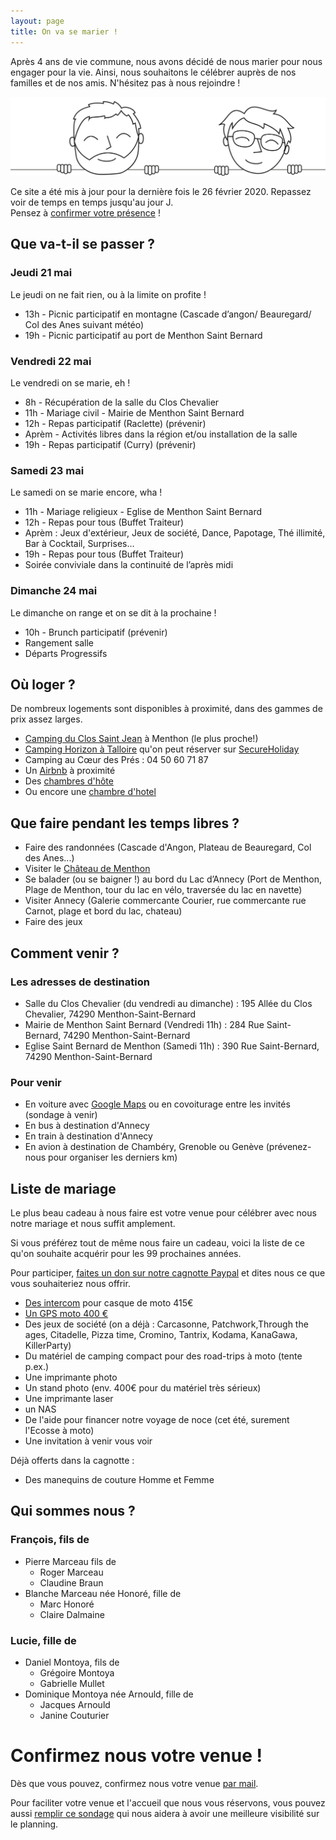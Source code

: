 ```yaml
---
layout: page
title: On va se marier !
---
```


Après 4 ans de vie commune, nous avons décidé de nous marier pour nous engager pour la vie. Ainsi, nous souhaitons le célébrer auprès de nos familles et de nos amis. N'hésitez pas à nous rejoindre !

![image de nous](/assets/banner.svg)

Ce site a été mis à jour pour la dernière fois le 26 février 2020. Repassez voir de temps en temps jusqu'au jour J.  
Pensez à [confirmer votre présence]() !


## Que va-t-il se passer ?
### Jeudi 21 mai
Le jeudi on ne fait rien, ou à la limite on profite !

* 13h - Picnic participatif en montagne (Cascade d’angon/ Beauregard/ Col des Anes suivant météo)
* 19h - Picnic participatif au port de Menthon Saint Bernard

### Vendredi 22 mai
Le vendredi on se marie, eh !

* 8h - Récupération de la salle du Clos Chevalier
* 11h - Mariage civil - Mairie de Menthon Saint Bernard
* 12h - Repas participatif (Raclette) (prévenir)
* Aprèm - Activités libres dans la région et/ou installation de la salle
* 19h - Repas participatif (Curry) (prévenir)

### Samedi 23 mai
Le samedi on se marie encore, wha !

* 11h - Mariage religieux - Eglise de Menthon Saint Bernard
* 12h - Repas pour tous (Buffet Traiteur)
* Aprèm : Jeux d'extérieur, Jeux de société, Dance, Papotage, Thé illimité, Bar à Cocktail, Surprises...
* 19h - Repas pour tous (Buffet Traiteur)
* Soirée conviviale dans la continuité de l’après midi

### Dimanche 24 mai
Le dimanche on range et on se dit à la prochaine !
* 10h - Brunch participatif (prévenir)
* Rangement salle
* Départs Progressifs

## Où loger ?
De nombreux logements sont disponibles à proximité, dans des gammes de prix assez larges.
* [Camping du Clos Saint Jean](https://www.campingclosdonjean.com/) à Menthon (le plus proche!)
* [Camping Horizon à Talloire](http://www.camping-horizon.fr/index.htm) qu'on peut réserver sur [SecureHoliday](https://premium.secureholiday.net/fr/4180/)
* Camping au Cœur des Prés : 04 50 60 71 87
* Un [Airbnb](https://www.airbnb.fr/s/Menthon~Saint~Bernard--France/homes?refinement_paths%5B%5D=%2Fhomes&current_tab_id=home_tab&selected_tab_id=home_tab&source=mc_search_bar&click_referer=t%3ASEE_ALL%7Csid%3Afd6573b7-eaff-4a36-a0e0-ca05c28d7650%7Cst%3ALANDING_PAGE_MARQUEE&ne_lat=45.90271147982516&ne_lng=6.254606644672208&sw_lat=45.83505848749692&sw_lng=6.169462601703458&zoom=13&search_by_map=true&search_type=unknown&screen_size=large&hide_dates_and_guests_filters=false&checkin=2020-05-21&checkout=2020-05-24&adults=1) à proximité
* Des [chambres d'hôte](https://www.chambres-hotes.fr/chambres-hotes-search.html?mots_cles=Menthon%20Saint-Bernard&id_ville=32487&lat_lon_centre=45.840794,6.216505&rayon=6&date_arrivee=21%2F05%2F2020&date_depart=24%2F05%2F2020&nb_adultes=1&nb_enfants=0&nb_personnes=1&nb_chambres=1&prix_mini=&prix_maxi=&capa_max_ch_famille=&section_site_default=chambreshotes&s=1)
* Ou encore une [chambre d'hotel](https://www.viamichelin.fr/web/Hotels?geoboundaries=45.8397429,6.1701107:45.8836155,6.2319088)

## Que faire pendant les temps libres ?
* Faire des randonnées (Cascade d'Angon, Plateau de Beauregard, Col des Anes...)
* Visiter le [Château de Menthon](https://www.chateau-de-menthon.com/)
* Se balader (ou se baigner !) au bord du Lac d’Annecy (Port de Menthon, Plage de Menthon, tour du lac en vélo, traversée du lac en navette)
* Visiter Annecy (Galerie commercante Courier, rue commercante rue Carnot, plage et bord du lac, chateau)
* Faire des jeux

## Comment venir ?
### Les adresses de destination
* Salle du Clos Chevalier (du vendredi au dimanche) : 195 Allée du Clos Chevalier, 74290 Menthon-Saint-Bernard  
* Mairie de Menthon Saint Bernard (Vendredi 11h) : 284 Rue Saint-Bernard, 74290 Menthon-Saint-Bernard  
* Eglise Saint Bernard de Menthon (Samedi 11h) : 390 Rue Saint-Bernard, 74290 Menthon-Saint-Bernard  

### Pour venir
* En voiture avec [Google Maps](https://www.google.fr/maps/dir//74290+Menthon-Saint-Bernard/@45.8605377,6.1597176,13z/data=!4m9!4m8!1m0!1m5!1m1!1s0x478b9192898904af:0x408ab2ae4ba9c80!2m2!1d6.194737!2d45.860543!3e0) ou en
covoiturage entre les invités (sondage à venir)
* En bus à destination d'Annecy
* En train à destination d'Annecy
* En avion à destination de Chambéry, Grenoble ou Genève (prévenez-nous pour organiser les derniers km)

## Liste de mariage
Le plus beau cadeau à nous faire est votre venue pour célébrer avec nous notre mariage et nous suffit amplement.

Si vous préférez tout de même nous faire un cadeau, voici la liste de ce qu'on souhaite acquérir pour les 99 prochaines années.

Pour participer, [faites un don sur notre cagnotte Paypal](https://paypal.me/pools/c/8mKyJgbJcC) et dites nous ce que vous souhaiteriez nous offrir.


* [Des intercom](https://www.speedway.fr/194519-kit-bluetooth-cardo-scala-rider-freecom-4-duo.html) pour casque de moto 415€
* [Un GPS moto 400 €](https://www.tomtom.com/fr_fr/drive/motorcycle/products/rider-550/)
* Des jeux de société (on a déjà : Carcasonne, Patchwork,Through the ages, Citadelle, Pizza time, Cromino, Tantrix, Kodama, KanaGawa, KillerParty)
* Du matériel de camping compact pour des road-trips à moto (tente p.ex.)
* Une imprimante photo
* Un stand photo (env. 400€ pour du matériel très sérieux)
* Une imprimante laser
* un NAS
* De l'aide pour financer notre voyage de noce (cet été, surement l'Ecosse à moto)
* Une invitation à venir vous voir

Déjà offerts dans la cagnotte :
* Des manequins de couture Homme et Femme

## Qui sommes nous ?

### François, fils de
* Pierre Marceau fils de
  * Roger Marceau
  * Claudine Braun
* Blanche Marceau née Honoré, fille de
  * Marc Honoré
  * Claire Dalmaine

### Lucie, fille de
* Daniel Montoya, fils de
  * Grégoire Montoya
  * Gabrielle Mullet
* Dominique Montoya née Arnould, fille de
  * Jacques Arnould
  * Janine Couturier

# Confirmez nous votre venue !
Dès que vous pouvez, confirmez nous votre venue [par mail](/about).

Pour faciliter votre venue et l'accueil que nous vous réservons, vous pouvez aussi [remplir ce sondage](https://forms.gle/WHTeDyvUgwcKVY9x8) qui nous aidera à avoir une meilleure visibilité sur le planning.
